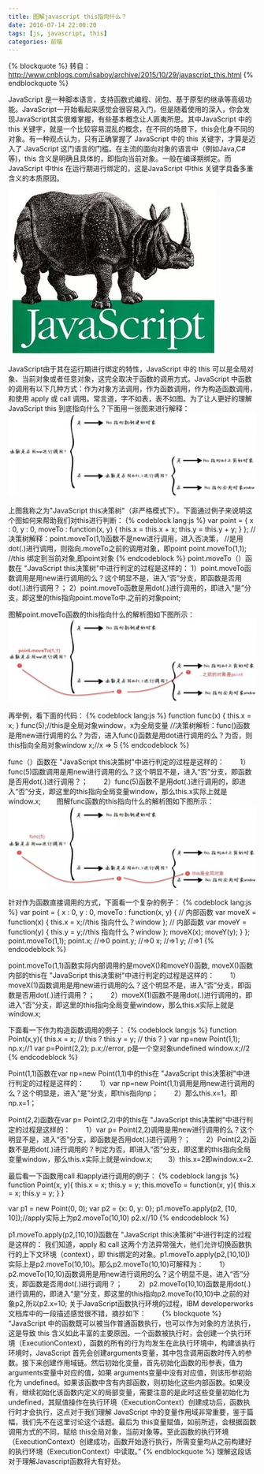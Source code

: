 ```yaml
---
title: 图解javascript this指向什么？
date: 2016-07-14 22:00:20
tags: [js, javascript, this]
categories: 前端
---
```

{% blockquote %}
转自：http://www.cnblogs.com/isaboy/archive/2015/10/29/javascript_this.html
{% endblockquote %}

JavaScript 是一种脚本语言，支持函数式编程、闭包、基于原型的继承等高级功能。JavaScript一开始看起来感觉会很容易入门，但是随着使用的深入，你会发现JavaScript其实很难掌握，有些基本概念让人匪夷所思。其中JavaScript 中的 this 关键字，就是一个比较容易混乱的概念，在不同的场景下，this会化身不同的对象。有一种观点认为，只有正确掌握了 JavaScript 中的 this 关键字，才算是迈入了 JavaScript 这门语言的门槛。在主流的面向对象的语言中（例如Java,C#等)，this 含义是明确且具体的，即指向当前对象。一般在编译期绑定。而 JavaScript 中this 在运行期进行绑定的，这是JavaScript 中this 关键字具备多重含义的本质原因。

![javascript](js-this/js-this-01.jpg)

JavaScript由于其在运行期进行绑定的特性，JavaScript 中的 this 可以是全局对象、当前对象或者任意对象，这完全取决于函数的调用方式。JavaScript 中函数的调用有以下几种方式：作为对象方法调用，作为函数调用，作为构造函数调用，和使用 apply 或 call 调用。常言道，字不如表，表不如图。为了让人更好的理解JavaScript this 到底指向什么？下面用一张图来进行解释：
![javascript](js-this/js-this-02.jpg)

上图我称之为"JavaScript this决策树"（非严格模式下）。下面通过例子来说明这个图如何来帮助我们对this进行判断：
{% codeblock lang:js %}
var point = {
 x : 0,
 y : 0,
 moveTo : function(x, y) {
     this.x = this.x + x;
     this.y = this.y + y;
     }
 };
 //决策树解释：point.moveTo(1,1)函数不是new进行调用，进入否决策，
 //是用dot(.)进行调用，则指向.moveTo之前的调用对象，即point
 point.moveTo(1,1); //this 绑定到当前对象,即point对象
{% endcodeblock %}
point.moveTo（）函数在 "JavaScript this决策树"中进行判定的过程是这样的：
    1）point.moveTo函数调用是用new进行调用的么？这个明显不是，进入“否”分支，即函数是否用dot(.)进行调用？；
    2）point.moveTo函数是用dot(.)进行调用的，即进入“是”分支，即这里的this指向point.moveTo中.之前的对象point;

图解point.moveTo函数的this指向什么的解析图如下图所示：
![javascript](js-this/js-this-03.jpg)

再举例，看下面的代码：
{% codeblock lang:js %}
function func(x) {
 this.x = x;
 }
func(5);//this是全局对象window，x为全局变量
//决策树解析：func()函数是用new进行调用的么？为否，进入func()函数是用dot进行调用的么？为否，则 this指向全局对象window
x;//x => 5
{% endcodeblock %}

func（）函数在 "JavaScript this决策树"中进行判定的过程是这样的：
　　1）func(5)函数调用是用new进行调用的么？这个明显不是，进入“否”分支，即函数是否用dot(.)进行调用？；
　　2）func(5)函数不是用dot(.)进行调用的，即进入“否”分支，即这里的this指向全局变量window，那么this.x实际上就是window.x;
　　图解func函数的this指向什么的解析图如下图所示：
![javascript](js-this/js-this-04.jpg)

针对作为函数直接调用的方式，下面看一个复杂的例子：
{% codeblock lang:js %}
var point = {
 x : 0,
 y : 0,
 moveTo : function(x, y) {
     // 内部函数
     var moveX = function(x) {
     this.x = x;//this 指向什么？window
    };
    // 内部函数
    var moveY = function(y) {
    this.y = y;//this 指向什么？window
    };
    moveX(x);
    moveY(y);
    }
 };
 point.moveTo(1,1);
 point.x; //=>0
 point.y; //=>0
 x; //=>1
 y; //=>1
{% endcodeblock %}

point.moveTo(1,1)函数实际内部调用的是moveX()和moveY()函数, moveX()函数内部的this在 "JavaScript this决策树"中进行判定的过程是这样的：
　　1）moveX(1)函数调用是用new进行调用的么？这个明显不是，进入“否”分支，即函数是否用dot(.)进行调用？；
　　2）moveX(1)函数不是用dot(.)进行调用的，即进入“否”分支，即这里的this指向全局变量window，那么this.x实际上就是window.x;

下面看一下作为构造函数调用的例子：
{% codeblock lang:js %}
function Point(x,y){
    this.x = x; // this ?
    this.y = y; // this ?
 }
var np=new Point(1,1);
np.x;//1
var p=Point(2,2);
p.x;//error, p是一个空对象undefined
window.x;//2
{% endcodeblock %}

Point(1,1)函数在var np=new Point(1,1)中的this在 "JavaScript this决策树"中进行判定的过程是这样的：
　　1）var np=new Point(1,1)调用是用new进行调用的么？这个明显是，进入“是”分支，即this指向np；
　　2）那么this.x=1，即np.x=1；

Point(2,2)函数在var p= Point(2,2)中的this在 "JavaScript this决策树"中进行判定的过程是这样的：
　　1）var p= Point(2,2)调用是用new进行调用的么？这个明显不是，进入“否”分支，即函数是否用dot(.)进行调用？；
　　2）Point(2,2)函数不是用dot(.)进行调用的？判定为否，即进入“否”分支，即这里的this指向全局变量window，那么this.x实际上就是window.x;
　　3）this.x=2即window.x=2.

最后看一下函数用call 和apply进行调用的例子：
{% codeblock lang:js %}
function Point(x, y){
    this.x = x;
    this.y = y;
    this.moveTo = function(x, y){
        this.x = x;
        this.y = y;
    }
 }

var p1 = new Point(0, 0);
var p2 = {x: 0, y: 0};
p1.moveTo.apply(p2, [10, 10]);//apply实际上为p2.moveTo(10,10)
p2.x//10
{% endcodeblock %}

p1.moveTo.apply(p2,[10,10])函数在 "JavaScript this决策树"中进行判定的过程是这样的：
我们知道，apply 和 call 这两个方法异常强大，他们允许切换函数执行的上下文环境（context），即 this绑定的对象。p1.moveTo.apply(p2,[10,10])实际上是p2.moveTo(10,10)。那么p2.moveTo(10,10)可解释为：
　　1）p2.moveTo(10,10)函数调用是用new进行调用的么？这个明显不是，进入“否”分支，即函数是否用dot(.)进行调用？；
　　2）p2.moveTo(10,10)函数是用dot(.)进行调用的，即进入“是”分支，即这里的this指向p2.moveTo(10,10)中.之前的对象p2,所以p2.x=10;
关于JavaScript函数执行环境的过程，IBM developerworks文档库中的一段描述感觉很不错，摘抄如下：
　　{% blockquote %}
    “JavaScript 中的函数既可以被当作普通函数执行，也可以作为对象的方法执行，这是导致 this 含义如此丰富的主要原因。一个函数被执行时，会创建一个执行环境（ExecutionContext），函数的所有的行为均发生在此执行环境中，构建该执行环境时，JavaScript 首先会创建arguments变量，其中包含调用函数时传入的参数。接下来创建作用域链。然后初始化变量，首先初始化函数的形参表，值为 arguments变量中对应的值，如果 arguments变量中没有对应值，则该形参初始化为 undefined。如果该函数中含有内部函数，则初始化这些内部函数。如果没有，继续初始化该函数内定义的局部变量，需要注意的是此时这些变量初始化为 undefined，其赋值操作在执行环境（ExecutionContext）创建成功后，函数执行时才会执行，这点对于我们理解 JavaScript 中的变量作用域非常重要，鉴于篇幅，我们先不在这里讨论这个话题。最后为 this变量赋值，如前所述，会根据函数调用方式的不同，赋给 this全局对象，当前对象等。至此函数的执行环境（ExecutionContext）创建成功，函数开始逐行执行，所需变量均从之前构建好的执行环境（ExecutionContext）中读取。”
    {% endblockquote %}
理解这段话对于理解Javascript函数将大有好处。　
